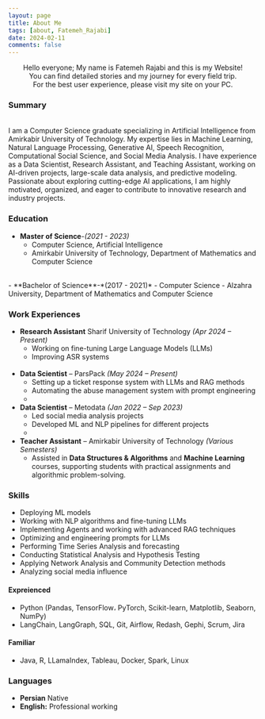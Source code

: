 ```yaml
---
layout: page
title: About Me
tags: [about, Fatemeh_Rajabi]
date: 2024-02-11
comments: false
---
```


<center> Hello everyone; My name is Fatemeh Rajabi and this is my Website! <br> You can find detailed stories and my journey for every field trip. <br> For the best user experience, please visit my site on your PC. </center>

### **Summary**  
<br>
I am a Computer Science graduate specializing in Artificial Intelligence from Amirkabir University of Technology. My expertise lies in Machine Learning, Natural Language Processing, Generative AI, Speech Recognition, Computational Social Science, and Social Media Analysis. I have experience as a Data Scientist, Research Assistant, and Teaching Assistant, working on AI-driven projects, large-scale data analysis, and predictive modeling. Passionate about exploring cutting-edge AI applications, I am highly motivated, organized, and eager to contribute to innovative research and industry projects.  

### **Education**  

- **Master of Science**-*(2021 - 2023)*
    - Computer Science, Artificial Intelligence
    - Amirkabir University of Technology, Department of Mathematics and Computer Science
<br>
- **Bachelor of Science**-*(2017 - 2021)*
    - Computer Science 
    - Alzahra University, Department of Mathematics and Computer Science

### **Work Experiences**  
- **Research Assistant** Sharif University of Technology *(Apr 2024 – Present)*
    - Working on fine-tuning Large Language Models (LLMs)
    - Improving ASR systems
    <br>
- **Data Scientist** – ParsPack *(May 2024 – Present)*  
  - Setting up a ticket response system with LLMs and RAG methods
  - Automating the abuse management system with prompt engineering
  - <br>
- **Data Scientist** – Metodata *(Jan 2022 – Sep 2023)*  
  - Led social media analysis projects
  - Developed ML and NLP pipelines for different projects
  - 
- **Teacher Assistant** – Amirkabir University of Technology *(Various Semesters)*  
  - Assisted in **Data Structures & Algorithms** and **Machine Learning** courses, supporting students with practical assignments and algorithmic problem-solving.  

### **Skills**
- Deploying ML models
- Working with NLP algorithms and fine-tuning LLMs
- Implementing Agents and working with advanced RAG techniques
- Optimizing and engineering prompts for LLMs
- Performing Time Series Analysis and forecasting
- Conducting Statistical Analysis and Hypothesis Testing
- Applying Network Analysis and Community Detection methods
- Analyzing social media influence <br>

#### **Expreienced** 
- Python (Pandas, TensorFlow، PyTorch, Scikit-learn, Matplotlib, Seaborn, NumPy)
- LangChain, LangGraph, SQL, Git, Airflow, Redash, Gephi, Scrum, Jira <br>
    
#### **Familiar**
- Java, R, LLamaIndex, Tableau, Docker, Spark, Linux

### **Languages**
- **Persian** Native
- **English:** Professional working
